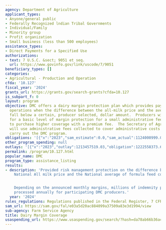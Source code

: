 ```yaml
---
agency: Department of Agriculture
applicant_types:
- Anyone/general public
- Federally Recognized lndian Tribal Governments
- Individual/Family
- Minority group
- Profit organization
- Small business (less than 500 employees)
assistance_types:
- Direct Payments for a Specified Use
authorizations:
- text: 7 U.S.C. &sect; 9051 et seq.
  url: https://www.govinfo.gov/link/uscode/7/9051
beneficiary_types: []
categories:
- Agricultural - Production and Operation
cfda: '10.127'
fiscal_year: '2024'
grants_url: https://grants.gov/search-grants?cfda=10.127
is_subpart_f: 0
layout: program
objective: DMC offers a dairy margin protection plan which provides payments to dairy
  operations when the difference between the all-milk price and the average feed cost
  fall below a certain, producer selected, dollar amount.  Producers will be eligible
  for a basic level of margin protection for a small administrative fee and be able
  to purchase higher coverage with a premium fee.  The Secretary of Agriculture (Secretary)
  will use administrative fees collected to cover administrative costs incurred to
  carry out the DMC program.
obligations: '[{"x":"2023","sam_estimate":0.0,"sam_actual":1124000999.0,"usa_spending_actual":1222558373.69},{"x":"2024","sam_estimate":0.0,"sam_actual":36450267.0,"usa_spending_actual":44092694.18},{"x":"2025","sam_estimate":0.0,"sam_actual":128886000.0,"usa_spending_actual":0.0}]'
other_program_spending: null
outlays: '[{"x":"2023","outlay":1213457519.03,"obligation":1222558373.69},{"x":"2024","outlay":41551522.36,"obligation":44092694.18},{"x":"2025","outlay":0.0,"obligation":0.0}]'
permalink: /program/10.127.html
popular_name: DMC
program_type: assistance_listing
results:
- description: 'Provided risk management protection on the difference between the
    National All milk price and the National average of formula feed costs (the margin).


    Depending on the announced monthly margins, millions of indemnity payments are
    processed annually for participating DMC producers.'
  year: '2024'
rules_regulations: Regulations published in the Federal Register, 7 CFR Part 1430.
sam_url: https://sam.gov/fal/e03a5d20ac884099a37509a83e3d1994/view
sub-agency: Farm Service Agency
title: Dairy Margin Coverage
usaspending_url: https://www.usaspending.gov/search/?hash=da78ab66b36acabe2431dba84582ba40
---
```

